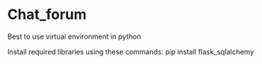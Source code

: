 # Chat_forum
Best to use virtual environment in python 

Install required libraries using these commands: 
pip install flask_sqlalchemy
